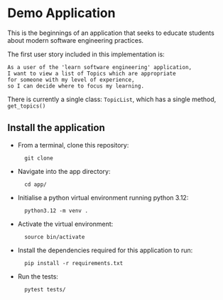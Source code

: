 # Demo Application

This is the beginnings of an application that seeks to educate students about modern software engineering practices.

The first user story included in this implementation is:

    As a user of the 'learn software engineering' application,
    I want to view a list of Topics which are appropriate 
    for someone with my level of experience,
    so I can decide where to focus my learning.

There is currently a single class: `TopicList`, which has a single method, `get_topics()`

## Install the application

+ From a terminal, clone this repository:

        git clone 
+ Navigate into the app directory:

        cd app/
+ Initialise a python virtual environment running python 3.12:

        python3.12 -m venv .
+ Activate the virtual environment:

        source bin/activate
+ Install the dependencies required for this application to run:

        pip install -r requirements.txt
+ Run the tests:

        pytest tests/

